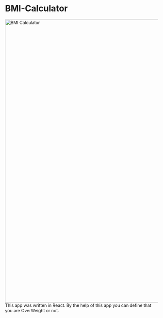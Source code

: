 # BMI-Calculator
<img width="931" alt="BMI Calculator" src="https://user-images.githubusercontent.com/69106365/187183468-ce78a7b9-8066-40d0-932e-5f31af8473a3.png">
This app was written in React. By the help of this app you can define that you are OverWeight or not.

